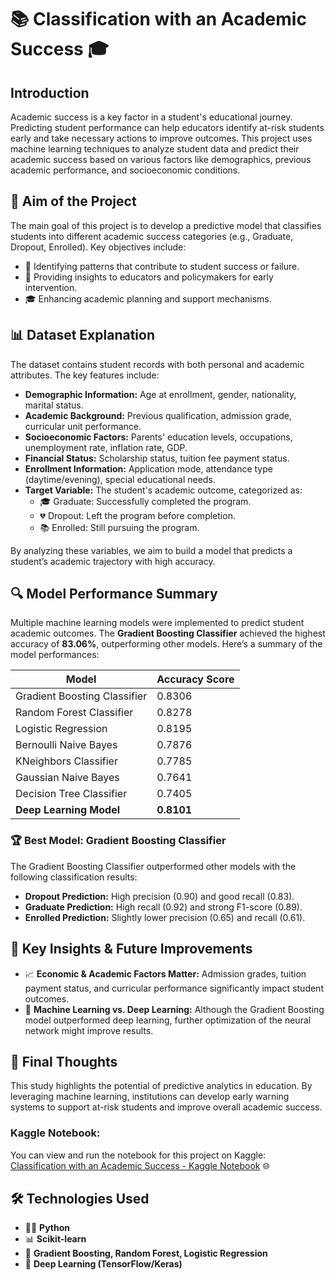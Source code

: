 # 📚 Classification with an Academic Success 🎓

## Introduction
Academic success is a key factor in a student's educational journey. Predicting student performance can help educators identify at-risk students early and take necessary actions to improve outcomes. This project uses machine learning techniques to analyze student data and predict their academic success based on various factors like demographics, previous academic performance, and socioeconomic conditions.

## 🎯 Aim of the Project
The main goal of this project is to develop a predictive model that classifies students into different academic success categories (e.g., Graduate, Dropout, Enrolled). Key objectives include:

- 🧩 Identifying patterns that contribute to student success or failure.
- 📝 Providing insights to educators and policymakers for early intervention.
- 🎓 Enhancing academic planning and support mechanisms.

## 📊 Dataset Explanation
The dataset contains student records with both personal and academic attributes. The key features include:

- **Demographic Information:** Age at enrollment, gender, nationality, marital status.
- **Academic Background:** Previous qualification, admission grade, curricular unit performance.
- **Socioeconomic Factors:** Parents' education levels, occupations, unemployment rate, inflation rate, GDP.
- **Financial Status:** Scholarship status, tuition fee payment status.
- **Enrollment Information:** Application mode, attendance type (daytime/evening), special educational needs.
- **Target Variable:** The student's academic outcome, categorized as:
  - 🎓 Graduate: Successfully completed the program.
  - 💔 Dropout: Left the program before completion.
  - 📚 Enrolled: Still pursuing the program.

By analyzing these variables, we aim to build a model that predicts a student’s academic trajectory with high accuracy.

## 🔍 Model Performance Summary
Multiple machine learning models were implemented to predict student academic outcomes. The **Gradient Boosting Classifier** achieved the highest accuracy of **83.06%**, outperforming other models. Here’s a summary of the model performances:

| Model                           | Accuracy Score |
|----------------------------------|----------------|
| Gradient Boosting Classifier     | 0.8306         |
| Random Forest Classifier         | 0.8278         |
| Logistic Regression              | 0.8195         |
| Bernoulli Naive Bayes            | 0.7876         |
| KNeighbors Classifier            | 0.7785         |
| Gaussian Naive Bayes            | 0.7641         |
| Decision Tree Classifier         | 0.7405         |
| **Deep Learning Model**          | **0.8101**     |

### 🏆 Best Model: Gradient Boosting Classifier
The Gradient Boosting Classifier outperformed other models with the following classification results:
- **Dropout Prediction:** High precision (0.90) and good recall (0.83).
- **Graduate Prediction:** High recall (0.92) and strong F1-score (0.89).
- **Enrolled Prediction:** Slightly lower precision (0.65) and recall (0.61).

## 🔑 Key Insights & Future Improvements
- 📈 **Economic & Academic Factors Matter:** Admission grades, tuition payment status, and curricular performance significantly impact student outcomes.
- 🤖 **Machine Learning vs. Deep Learning:** Although the Gradient Boosting model outperformed deep learning, further optimization of the neural network might improve results.

## 💭 Final Thoughts
This study highlights the potential of predictive analytics in education. By leveraging machine learning, institutions can develop early warning systems to support at-risk students and improve overall academic success.

### Kaggle Notebook:
You can view and run the notebook for this project on Kaggle:  
[Classification with an Academic Success - Kaggle Notebook](https://www.kaggle.com/code/senasudemir/classification-with-an-academic-success) 🌐

## 🛠️ Technologies Used
- 🧑‍💻 **Python**
- 📊 **Scikit-learn**
- 🤖 **Gradient Boosting, Random Forest, Logistic Regression**
- 🧠 **Deep Learning (TensorFlow/Keras)**
